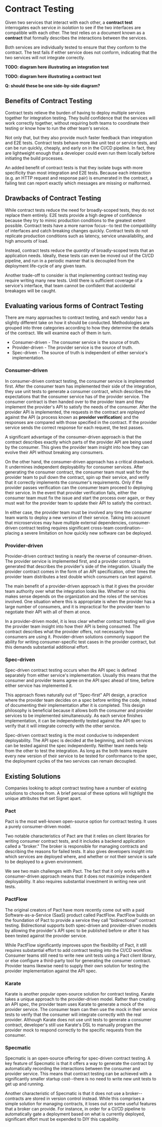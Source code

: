# Contract Testing

Given two services that interact with each other, a **contract test** interrogates each service *in isolation* to see if the two interfaces are compatible with each other.
The test relies on a document known as a **contract** that formally describes the interactions between the services.

Both services are individually tested to ensure that they conform to the contract.
The test fails if either service does not conform, indicating that the two services will not integrate correctly.

**TODO: diagram here illustrating an integration test**

**TODO: diagram here illustrating a contract test**

**Q: should these be one side-by-side diagram?**

## Benefits of Contract Testing

Contract tests relieve the burden of having to deploy multiple services together for integration testing.
They build confidence that the services will work correctly together, without requiring both teams to coordinate their testing or know how to run the other team's service.

Not only that, but they also provide much faster feedback than integration and E2E tests.
Contract tests behave more like unit test or service tests, and can be run quickly, cheaply, and early on in the CI/CD pipeline.
In fact, they are lightweight enough that a developer could even run them locally before initiating the build processes.

An added benefit of contract tests is that they isolate bugs with more specificity than most integration and E2E tests.
Because each interaction (e.g. an HTTP request and response pair) is enumerated in the contract, a failing test can report exactly which messages are missing or malformed.

## Drawbacks of Contract Testing

While contract tests reduce the need for broadly-scoped tests, they do not replace them entirely.
E2E tests provide a high degree of confidence because they try to mimic production conditions to the greatest extent possible.
Contract tests have a more narrow focus--to test the compatibility of interfaces and catch breaking changes quickly.
Contract tests do not replicate production conditions such as latency, service unavailability, and high amounts of load.

Instead, contract tests reduce the *quantity* of broadly-scoped tests that an application needs. Ideally, these tests can even be moved out of the CI/CD pipeline, and run in a periodic manner that is decoupled from the deployment life-cycle of any given team.

Another trade-off to consider is that implementing contract testing may require writing many new tests. Until there is sufficient coverage of a service's interface, that team cannot be confident that accidental breakages will be caught.

## Evaluating various forms of Contract Testing

There are many approaches to contract testing, and each vendor has a slightly different take on how it should be conducted. Methodologies are grouped into three categories according to how they determine the details of the contract. We will examine each of them in turn.

- Consumer-driven - The consumer service is the source of truth.
- Provider-driven - The provider service is the source of truth.
- Spec-driven - The source of truth is independent of either service's implementation.

### Consumer-driven

In consumer-driven contract testing, the consumer service is implemented first.
After the consumer team has implemented their side of the integration, they use unit tests to generate a consumer contract, which describes the expectations that the consumer service has of the provider service.
The consumer contract is then handed over to the provider team and they implement the provider's API to satisfy the needs of the consumer.
After the provider API is implemented, the requests in the contract are *replayed* against the API (a process known as **provider verification**) and the responses are compared with those specified in the contract. If the provider service sends the correct response for each request, the test passes.

A significant advantage of the consumer-driven approach is that the contract describes exactly which parts of the provider API are being used by the consumer.
This gives the provider team insight into how they can evolve their API without breaking any consumers.

<!-- maybe also discuss the business requirements component -->

On the other hand, the consumer-driven approach has a critical drawback. It undermines independent deployability for consumer services.
After generating the consumer contract, the consumer team must wait for the provider team to pull down the contract, spin up their service, and verify that it correctly implements the consumer's requirements.
Only if the provider passes verification can the consumer team proceed to deploying their service.
In the event that provider verification fails, either the consumer team must fix the issue and start the process over again, or they must wait for the provider team to update their API to satisfy the contract.

In either case, the provider team must be involved any time the consumer team wants to deploy a new version of their service.
Taking into account that microservices may have multiple external dependencies, consumer-driven contract testing requires significant cross-team coordination--placing a severe limitation on how quickly new software can be deployed.

### Provider-driven

Provider-driven contract testing is nearly the reverse of consumer-driven.
The provider service is implemented first, and a provider contract is generated that describes the provider's side of the integration.
Usually the provider contract comes in the form of an API specification, other times the provider team distributes a test double which consumers can test against.

The main benefit of a provider-driven approach is that it gives the provider team authority over what the integration looks like.
Whether or not this makes sense depends on the organization and the roles of the services involved.
One situation where this is appropriate is when the provider has a large number of consumers, and it is impractical for the provider team to negotiate their API with all of them at once.

In a provider-driven model, it is less clear whether contract testing will give the provider team insight into how their API is being consumed. The contract describes what the provider offers, not necessarily how consumers are using it. Provider-driven solutions commonly support the ability for writing consumer-specific test cases in the provider contract, but this demands substantial additional effort.

### Spec-driven

Spec-driven contract testing occurs when the API spec is defined separately from either service's implementation.
Usually this means that the consumer and provider teams agree on the API spec ahead of time, before either service has implemented it.

This approach flows naturally out of "Spec-first" API design, a practice where the provider team decides on a spec before writing the code, instead of documenting their implementation after it is completed.
This design philosophy is beneficial because it allows both the consumer and provider services to be implemented simultaneously.
As each service finishes implementation, it can be independently tested against the API spec to verify that it will integrate correctly with the other service.

Spec-driven contract testing is the most conducive to independent deployability.
The API spec is decided at the beginning, and both services can be tested against the spec independently.
Neither team needs help from the other to test the integration.
As long as the both teams require every new version of their service to be tested for conformance to the spec, the deployment cycles of the two services can remain decoupled.

## Existing Solutions

Companies looking to adopt contract testing have a number of existing solutions to choose from. A brief perusal of these options will highlight the unique attributes that set Signet apart.

### Pact

Pact is the most well-known open-source option for contract testing.
It uses a purely consumer-driven model.

Two notable characteristics of Pact are that it relies on client libraries for writing consumer contract tests, and it includes a backend application called a "broker."
The broker is responsible for managing contracts and describing the reasons for failed tests.
It also gives developers insight into which services are deployed where, and whether or not their service is safe to be deployed to a given environment.

We see two main challenges with Pact. The fact that it only works with a consumer-driven approach means that it does not maximize independent deployability. It also requires substantial investment in writing new unit tests.

### PactFlow

The original creators of Pact have more recently come out with a paid Software-as-a-Service (SaaS) product called PactFlow.
PactFlow builds on the foundation of Pact to provide a service they call "bidirectional" contract testing.
Bidirectional supports both spec-driven and provider-driven models by allowing the provider's API spec to be published before or after it has been tested against the provider service.

While PactFlow significantly improves upon the flexibility of Pact, it still requires substantial effort to add contract testing into the CI/CD workflow.
Consumer teams still need to write new unit tests using a Pact client library, or else configure a third-party tool for generating the consumer contract.
Provider teams likewise need to supply their own solution for testing the provider implementation against the API spec.

### Karate

Karate is another popular open-source solution for contract testing.
Karate takes a unique approach to the provider-driven model.
Rather than creating an API spec, the provider team uses Karate to generate a mock of the provider service.
The consumer team can then use the mock in their service tests to verify that the consumer will integrate correctly with the real provider.
Although Karate does not use unit tests to generate a consumer contract, developer's still use Karate's DSL to manually program the provider mock to respond correctly to the specific requests from the consumer.

### Specmatic

Specmatic is an open-source offering for spec-driven contract testing.
A key feature of Specmatic is that it offers a way to generate the contract by automatically recording the interactions between the consumer and provider service.
This means that contract testing can be achieved with a significantly smaller startup cost--there is no need to write new unit tests to get up and running.

Another characteristic of Specmatic is that it does not use a broker--contracts are stored in version control instead.
While this comprises a simple solution for managing contracts, it loses out on some useful features that a broker can provide.
For instance, in order for a CI/CD pipeline to automatically gate a deployment based on what is currently deployed, significant effort must be expended to DIY this capability.
